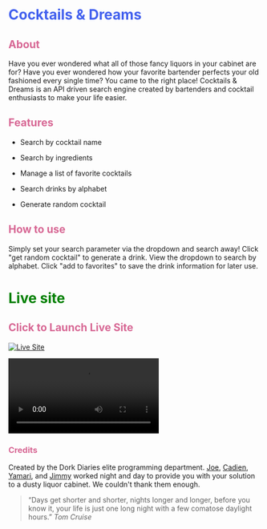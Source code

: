 # <span  style="color:#4361EE"> Cocktails & Dreams </span>

## <span  style="color:#D76794">About </span>

Have you ever wondered what all of those fancy liquors in your cabinet are for? Have you ever wondered how your favorite bartender perfects your old fashioned every single time? You came to the right place! Cocktails & Dreams is an API driven search engine created by bartenders and cocktail enthusiasts to make your life easier.

## <span  style="color:#D76794">Features </span>

- Search by cocktail name

- Search by ingredients

- Manage a list of favorite cocktails

- Search drinks by alphabet

- Generate random cocktail

## <span  style="color:#D76794">How to use </span>

Simply set your search parameter via the dropdown and search away! Click "get random cocktail" to generate a drink. View the dropdown to search by alphabet. Click "add to favorites" to save the drink information for later use.

# <span  style="color:green">Live site </span>

## <span  style="color:#D76794">Click to Launch Live Site</span>

[![Live Site](https://img.shields.io/badge/Live%20site-Click-success)](https://dork-diaries.github.io/API-team-project/)

<video src="./assets/images/SiteDemo.mp4" controls="controls" style="max-width: 730px;">
</video>

### <span  style="color:#D76794">Credits</span>

Created by the Dork Diaries elite programming department. [Joe](https://github.com/liquidmonks), [Cadien](https://github.com/cadienlake), [Yamari](https://github.com/yamari93), and [Jimmy](https://github.com/YimmyC) worked night and day to provide you with your solution to a dusty liquor cabinet. We couldn't thank them enough.

> “Days get shorter and shorter, nights longer and longer, before you know it, your life is just one long night with a few comatose daylight hours.” _Tom Cruise_
